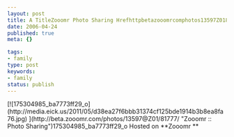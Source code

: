 ```yaml
---
layout: post
title: A TitleZooomr Photo Sharing Hrefhttpbetazooomrcomphotos13597Z0181
date: 2006-04-24
published: true
meta: {}

tags:
- family
type: post
keywords:
- family
status: publish
---
```

<div>[![175304985_ba7773ff29_o](http://media.eick.us/2011/05/d38ea27f6bbb31374cf125bde1914b3b8ea8fa76.jpg) ](http://beta.zooomr.com/photos/13597@Z01/81777/ "Zooomr :: Photo Sharing")<span>175304985_ba7773ff29_o</span> Hosted on **Zooom<span>r</span> **</div>
